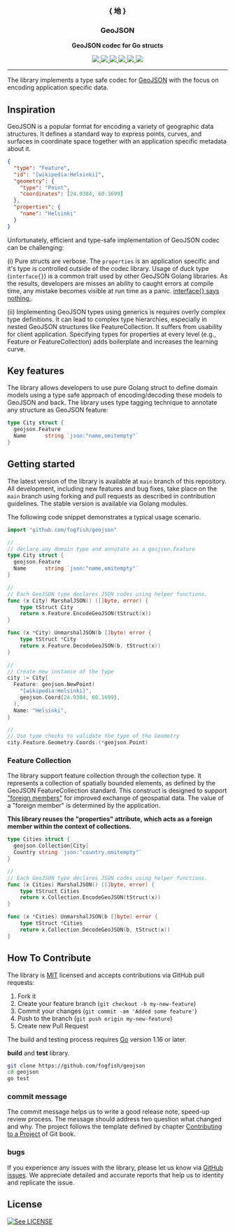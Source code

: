 <p align="center">
  <h3 align="center">{ ㆞ }</h3>
  <h3 align="center">GeoJSON</h3>
  <p align="center"><strong>GeoJSON codec for Go structs</strong></p>

  <p align="center">
    <!-- Version -->
    <a href="https://github.com/fogfish/geojson/releases">
      <img src="https://img.shields.io/github/v/tag/fogfish/geojson?label=version" />
    </a>
    <!-- Documentation -->
    <a href="https://pkg.go.dev/github.com/fogfish/geojson">
      <img src="https://pkg.go.dev/badge/github.com/fogfish/geojson" />
    </a>
    <!-- Build Status  -->
    <a href="https://github.com/fogfish/geojson/actions/">
      <img src="https://github.com/fogfish/geojson/workflows/test/badge.svg" />
    </a>
    <!-- GitHub -->
    <a href="http://github.com/fogfish/geojson">
      <img src="https://img.shields.io/github/last-commit/fogfish/geojson.svg" />
    </a>
    <!-- Coverage -->
    <a href="https://coveralls.io/github/fogfish/geojson?branch=main">
      <img src="https://coveralls.io/repos/github/fogfish/geojson/badge.svg?branch=main" />
    </a>
    <!-- Go Card -->
    <a href="https://goreportcard.com/report/github.com/fogfish/geojson">
      <img src="https://goreportcard.com/badge/github.com/fogfish/geojson" />
    </a>
  </p>
</p>

---

The library implements a type safe codec for [GeoJSON](https://geojson.org) with the focus on encoding application specific data.  

## Inspiration

GeoJSON is a popular format for encoding a variety of geographic data structures. It defines a standard way to express points, curves, and surfaces in coordinate space together with an application specific metadata about it.

```json
{
  "type": "Feature",
  "id": "[wikipedia:Helsinki]",
  "geometry": {
    "type": "Point",
    "coordinates": [24.9384, 60.1699]
  },
  "properties": {
    "name": "Helsinki"
  }
}
```

Unfortunately, efficient and type-safe implementation of GeoJSON codec can be challenging:

(i) Pure structs are verbose. The `properties` is an application specific and it's type is controlled outside of the codec library. Usage of duck type (`interface{}`) is a common trait used by other GeoJSON Golang libraries. As the results, developers are misses an ability to caught errors at compile time, any mistake becomes visible at run time as a panic. [interface{} says nothing.](https://youtu.be/PAAkCSZUG1c?t=7m40s).

(ii) Implementing GeoJSON types using generics is requires overly complex type definitions. It can lead to complex type hierarchies, especially in nested GeoJSON structures like FeatureCollection. It suffers from usability for client application. Specifying types for properties at every level (e.g., Feature or FeatureCollection) adds boilerplate and increases the learning curve.



## Key features

The library allows developers to use pure Golang struct to define domain models using a type safe approach of encoding/decoding these models to GeoJSON and back. The library uses type tagging technique to annotate any structure as GeoJSON feature:  

```go
type City struct {
  geojson.Feature
  Name      string `json:"name,omitempty"`
}
```


## Getting started

The latest version of the library is available at `main` branch of this repository. All development, including new features and bug fixes, take place on the `main` branch using forking and pull requests as described in contribution guidelines. The stable version is available via Golang modules.

The following code snippet demonstrates a typical usage scenario.

```go
import "github.com/fogfish/geojson"

//
// declare any domain type and annotate as a geojson.Feature
type City struct {
  geojson.Feature
  Name      string `json:"name,omitempty"`
}

//
// Each GeoJSON type declares JSON codes using helper functions.
func (x City) MarshalJSON() ([]byte, error) {
	type tStruct City
	return x.Feature.EncodeGeoJSON(tStruct(x))
}

func (x *City) UnmarshalJSON(b []byte) error {
	type tStruct *City
	return x.Feature.DecodeGeoJSON(b, tStruct(x))
}

//
// Create new instance of the type
city := City{
  Feature: geojson.NewPoint(
    "[wikipedia:Helsinki]",
    geojson.Coord{24.9384, 60.1699},
  ),
  Name: "Helsinki",
}

//
// Use type checks to validate the type of the Geometry 
city.Feature.Geometry.Coords.(*geojson.Point)
```

### Feature Collection

The library support feature collection through the collection type. It represents a collection of spatially bounded elements, as defined by the GeoJSON FeatureCollection standard. This construct is designed to support ["foreign members"](https://www.rfc-editor.org/rfc/rfc7946#section-6.1) for improved exchange of geospatial data. The value of a "foreign member" is determined by the application.

**This library reuses the "properties" attribute, which acts as a foreign member within the context of collections.**

```go
type Cities struct {
  geojson.Collection[City]
  Country string `json:"country,omitempty"`
}

//
// Each GeoJSON type declares JSON codes using helper functions.
func (x Cities) MarshalJSON() ([]byte, error) {
	type tStruct Cities
	return x.Collection.EncodeGeoJSON(tStruct(x))
}

func (x *Cities) UnmarshalJSON(b []byte) error {
	type tStruct *Cities
	return x.Collection.DecodeGeoJSON(b, tStruct(x))
}
```


## How To Contribute

The library is [MIT](LICENSE) licensed and accepts contributions via GitHub pull requests:

1. Fork it
2. Create your feature branch (`git checkout -b my-new-feature`)
3. Commit your changes (`git commit -am 'Added some feature'`)
4. Push to the branch (`git push origin my-new-feature`)
5. Create new Pull Request

The build and testing process requires [Go](https://golang.org) version 1.16 or later.

**build** and **test** library.

```bash
git clone https://github.com/fogfish/geojson
cd geojson
go test
```

### commit message

The commit message helps us to write a good release note, speed-up review process. The message should address two question what changed and why. The project follows the template defined by chapter [Contributing to a Project](http://git-scm.com/book/ch5-2.html) of Git book.

### bugs

If you experience any issues with the library, please let us know via [GitHub issues](https://github.com/fogfish/geojson/issue). We appreciate detailed and accurate reports that help us to identity and replicate the issue. 


## License

[![See LICENSE](https://img.shields.io/github/license/fogfish/geojson.svg?style=for-the-badge)](LICENSE)
